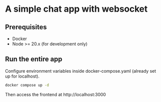 # A simple chat app with websocket

## Prerequisites

- Docker
- Node >= 20.x (for development only)

## Run the entire app

Configure environment variables inside docker-compose.yaml (already set up for localhost).

```bash
docker compose up -d
```

Then access the frontend at http://localhost:3000

